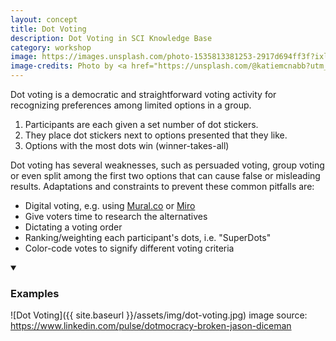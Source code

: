 ```yaml
---
layout: concept
title: Dot Voting
description: Dot Voting in SCI Knowledge Base
category: workshop
image: https://images.unsplash.com/photo-1535813381253-2917d694ff3f?ixlib=rb-1.2.1&ixid=eyJhcHBfaWQiOjEyMDd9&auto=format&fit=crop&w=1866&q=80
image-credits: Photo by <a href="https://unsplash.com/@katiemcnabb?utm_source=unsplash&amp;utm_medium=referral&amp;utm_content=creditCopyText">Katie McNabb</a> on <a href="/s/photos/dots?utm_source=unsplash&amp;utm_medium=referral&amp;utm_content=creditCopyText">Unsplash</a>
---
```

Dot voting is a democratic and straightforward voting activity for recognizing preferences among limited options in a group. 

1. Participants are each given a set number of dot stickers.
2. They place dot stickers next to options presented that they like.
3. Options with the most dots win (winner-takes-all)

Dot voting has several weaknesses, such as persuaded voting, group voting or even split among the first two options that can cause false or misleading results. Adaptations and constraints to prevent these common pitfalls are:

- Digital voting, e.g. using [Mural.co](https://mural.co) or [Miro](https://miro.com/)
- Give voters time to research the alternatives
- Dictating a voting order
- Ranking/weighting each participant's dots, i.e. "SuperDots"
- Color-code votes to signify different voting criteria

<details markdown="1" open>
<summary><h3>Examples</h3></summary> 

![Dot Voting]({{ site.baseurl }}/assets/img/dot-voting.jpg)
image source: https://www.linkedin.com/pulse/dotmocracy-broken-jason-diceman

</details>





